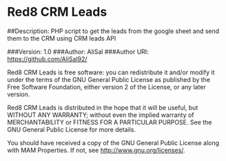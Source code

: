 # Red8 CRM Leads
##Description:
PHP script to get the leads from the google sheet and send them to the CRM using CRM leads API

###Version: 1.0
###Author: AliSal
###Author URI: https://github.com/AliSal92/
 
 
Red8 CRM Leads is free software: you can redistribute it and/or modify it under the terms of the GNU General Public License as published by the Free Software Foundation, either version 2 of the License, or any later version.
 
Red8 CRM Leads is distributed in the hope that it will be useful, but WITHOUT ANY WARRANTY; without even the implied warranty of MERCHANTABILITY or FITNESS FOR A PARTICULAR PURPOSE. See the GNU General Public License for more details.
 
You should have received a copy of the GNU General Public License along with MAM Properties. If not, see <http://www.gnu.org/licenses/>.
